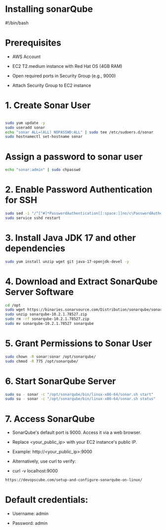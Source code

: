 # Installing sonarQube
#!/bin/bash

# Prerequisites
- AWS Account
  
- EC2 T2.medium instance with Red Hat OS (4GB RAM)
  
- Open required ports in Security Group (e.g., 9000)
  
- Attach Security Group to EC2 instance

# 1. Create Sonar User

```bash

sudo yum update -y
sudo useradd sonar
echo "sonar ALL=(ALL) NOPASSWD:ALL" | sudo tee /etc/sudoers.d/sonar
sudo hostnamectl set-hostname sonar

```

# Assign a password to sonar user

```bash
echo "sonar:admin" | sudo chpasswd
```

# 2. Enable Password Authentication for SSH

```bash
sudo sed -i "/^[^#]*PasswordAuthentication[[:space:]]no/c\PasswordAuthentication yes" /etc/ssh/sshd_config
sudo service sshd restart
```

# 3. Install Java JDK 17 and other dependencies

```bash
sudo yum install unzip wget git java-17-openjdk-devel -y
```

# 4. Download and Extract SonarQube Server Software

```bash
cd /opt
sudo wget https://binaries.sonarsource.com/Distribution/sonarqube/sonarqube-10.2.1.78527.zip
sudo unzip sonarqube-10.2.1.78527.zip
sudo rm -rf sonarqube-10.2.1.78527.zip
sudo mv sonarqube-10.2.1.78527 sonarqube
```

# 5. Grant Permissions to Sonar User

```bash
sudo chown -R sonar:sonar /opt/sonarqube/
sudo chmod -R 775 /opt/sonarqube/
```

# 6. Start SonarQube Server

```bash
sudo su - sonar -c "/opt/sonarqube/bin/linux-x86-64/sonar.sh start"
sudo su - sonar -c "/opt/sonarqube/bin/linux-x86-64/sonar.sh status"
```

# 7. Access SonarQube

- SonarQube's default port is 9000. Access it via a web browser.
  
- Replace <your_public_ip> with your EC2 instance's public IP.
  
- Example: http://<your_public_ip>:9000
  
- Alternatively, use curl to verify:
  
- curl -v localhost:9000

```bash
https://devopscube.com/setup-and-configure-sonarqube-on-linux/
```

# Default credentials:
- Username: admin
  
- Password: admin

